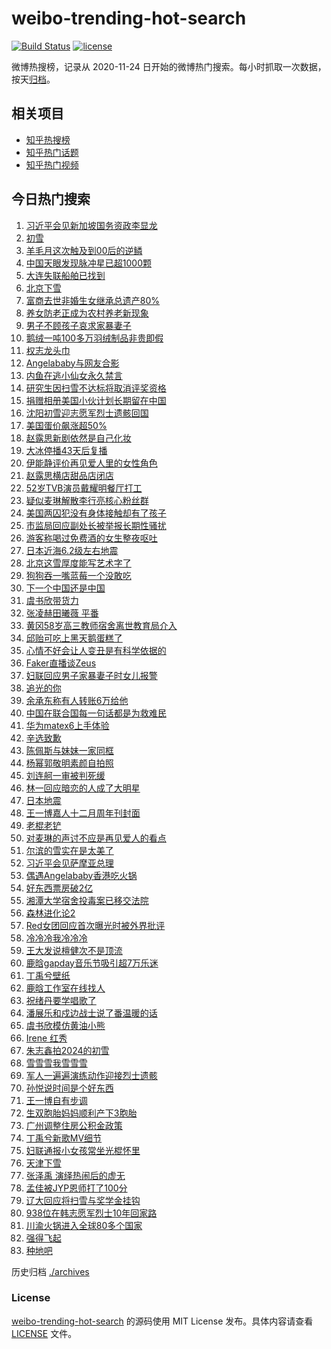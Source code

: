 # weibo-trending-hot-search

[![Build Status](https://github.com/justjavac/weibo-trending-hot-search/workflows/ci/badge.svg?branch=master)](https://github.com/justjavac/weibo-trending-hot-search/actions)
[![license](https://img.shields.io/github/license/justjavac/weibo-trending-hot-search)](https://github.com/justjavac/weibo-trending-hot-search/blob/master/LICENSE)

微博热搜榜，记录从 2020-11-24 日开始的微博热门搜索。每小时抓取一次数据，按天[归档](./archives)。

## 相关项目

- [知乎热搜榜](https://github.com/justjavac/zhihu-trending-top-search)
- [知乎热门话题](https://github.com/justjavac/zhihu-trending-hot-questions)
- [知乎热门视频](https://github.com/justjavac/zhihu-trending-hot-video)

## 今日热门搜索

<!-- BEGIN -->
<!-- 最后更新时间 Wed Nov 27 2024 05:13:58 GMT+0800 (China Standard Time) -->

1. [习近平会见新加坡国务资政李显龙](https://s.weibo.com//weibo?q=%23%E4%B9%A0%E8%BF%91%E5%B9%B3%E4%BC%9A%E8%A7%81%E6%96%B0%E5%8A%A0%E5%9D%A1%E5%9B%BD%E5%8A%A1%E8%B5%84%E6%94%BF%E6%9D%8E%E6%98%BE%E9%BE%99%23&Refer=new_time)
1. [初雪](https://s.weibo.com//weibo?q=%E5%88%9D%E9%9B%AA&t=31&band_rank=1&Refer=top)
1. [羊毛月这次触及到00后的逆鳞](https://s.weibo.com//weibo?q=%23%E7%BE%8A%E6%AF%9B%E6%9C%88%E8%BF%99%E6%AC%A1%E8%A7%A6%E5%8F%8A%E5%88%B000%E5%90%8E%E7%9A%84%E9%80%86%E9%B3%9E%23&t=31&band_rank=1&Refer=top)
1. [中国天眼发现脉冲星已超1000颗](https://s.weibo.com//weibo?q=%23%E4%B8%AD%E5%9B%BD%E5%A4%A9%E7%9C%BC%E5%8F%91%E7%8E%B0%E8%84%89%E5%86%B2%E6%98%9F%E5%B7%B2%E8%B6%851000%E9%A2%97%23&t=31&band_rank=3&Refer=top)
1. [大连失联船舶已找到](https://s.weibo.com//weibo?q=%23%E5%A4%A7%E8%BF%9E%E5%A4%B1%E8%81%94%E8%88%B9%E8%88%B6%E5%B7%B2%E6%89%BE%E5%88%B0%23&t=31&band_rank=4&Refer=top)
1. [北京下雪](https://s.weibo.com//weibo?q=%E5%8C%97%E4%BA%AC%E4%B8%8B%E9%9B%AA&t=31&band_rank=7&Refer=top)
1. [富商去世非婚生女继承总遗产80%](https://s.weibo.com//weibo?q=%23%E5%AF%8C%E5%95%86%E5%8E%BB%E4%B8%96%E9%9D%9E%E5%A9%9A%E7%94%9F%E5%A5%B3%E7%BB%A7%E6%89%BF%E6%80%BB%E9%81%97%E4%BA%A780%25%23&t=31&band_rank=15&Refer=top)
1. [养女防老正成为农村养老新现象](https://s.weibo.com//weibo?q=%23%E5%85%BB%E5%A5%B3%E9%98%B2%E8%80%81%E6%AD%A3%E6%88%90%E4%B8%BA%E5%86%9C%E6%9D%91%E5%85%BB%E8%80%81%E6%96%B0%E7%8E%B0%E8%B1%A1%23&t=31&band_rank=25&Refer=top)
1. [男子不顾孩子哀求家暴妻子](https://s.weibo.com//weibo?q=%23%E7%94%B7%E5%AD%90%E4%B8%8D%E9%A1%BE%E5%AD%A9%E5%AD%90%E5%93%80%E6%B1%82%E5%AE%B6%E6%9A%B4%E5%A6%BB%E5%AD%90%23&t=31&band_rank=15&Refer=top)
1. [鹅绒一吨100多万羽绒制品非贵即假](https://s.weibo.com//weibo?q=%23%E9%B9%85%E7%BB%92%E4%B8%80%E5%90%A8100%E5%A4%9A%E4%B8%87%E7%BE%BD%E7%BB%92%E5%88%B6%E5%93%81%E9%9D%9E%E8%B4%B5%E5%8D%B3%E5%81%87%23&t=31&band_rank=2&Refer=top)
1. [权志龙头巾](https://s.weibo.com//weibo?q=%E6%9D%83%E5%BF%97%E9%BE%99%E5%A4%B4%E5%B7%BE&t=31&band_rank=19&Refer=top)
1. [Angelababy与网友合影](https://s.weibo.com//weibo?q=%23Angelababy%E4%B8%8E%E7%BD%91%E5%8F%8B%E5%90%88%E5%BD%B1%23&t=31&band_rank=20&Refer=top)
1. [内鱼在逃小仙女永久禁言](https://s.weibo.com//weibo?q=%23%E5%86%85%E9%B1%BC%E5%9C%A8%E9%80%83%E5%B0%8F%E4%BB%99%E5%A5%B3%E6%B0%B8%E4%B9%85%E7%A6%81%E8%A8%80%23&t=31&band_rank=23&Refer=top)
1. [研究生因扫雪不达标将取消评奖资格](https://s.weibo.com//weibo?q=%23%E7%A0%94%E7%A9%B6%E7%94%9F%E5%9B%A0%E6%89%AB%E9%9B%AA%E4%B8%8D%E8%BE%BE%E6%A0%87%E5%B0%86%E5%8F%96%E6%B6%88%E8%AF%84%E5%A5%96%E8%B5%84%E6%A0%BC%23&t=31&band_rank=5&Refer=top)
1. [捐赠相册美国小伙计划长期留在中国](https://s.weibo.com//weibo?q=%23%E6%8D%90%E8%B5%A0%E7%9B%B8%E5%86%8C%E7%BE%8E%E5%9B%BD%E5%B0%8F%E4%BC%99%E8%AE%A1%E5%88%92%E9%95%BF%E6%9C%9F%E7%95%99%E5%9C%A8%E4%B8%AD%E5%9B%BD%23&t=31&band_rank=37&Refer=top)
1. [沈阳初雪迎志愿军烈士遗骸回国](https://s.weibo.com//weibo?q=%23%E6%B2%88%E9%98%B3%E5%88%9D%E9%9B%AA%E8%BF%8E%E5%BF%97%E6%84%BF%E5%86%9B%E7%83%88%E5%A3%AB%E9%81%97%E9%AA%B8%E5%9B%9E%E5%9B%BD%23&t=31&band_rank=15&Refer=top)
1. [美国蛋价飙涨超50%](https://s.weibo.com//weibo?q=%23%E7%BE%8E%E5%9B%BD%E8%9B%8B%E4%BB%B7%E9%A3%99%E6%B6%A8%E8%B6%8550%25%23&t=31&band_rank=10&Refer=top)
1. [赵露思新剧依然是自己化妆](https://s.weibo.com//weibo?q=%23%E8%B5%B5%E9%9C%B2%E6%80%9D%E6%96%B0%E5%89%A7%E4%BE%9D%E7%84%B6%E6%98%AF%E8%87%AA%E5%B7%B1%E5%8C%96%E5%A6%86%23&t=31&band_rank=4&Refer=top)
1. [大冰停播43天后复播](https://s.weibo.com//weibo?q=%23%E5%A4%A7%E5%86%B0%E5%81%9C%E6%92%AD43%E5%A4%A9%E5%90%8E%E5%A4%8D%E6%92%AD%23&t=31&band_rank=2&Refer=top)
1. [伊能静评价再见爱人里的女性角色](https://s.weibo.com//weibo?q=%E4%BC%8A%E8%83%BD%E9%9D%99%E8%AF%84%E4%BB%B7%E5%86%8D%E8%A7%81%E7%88%B1%E4%BA%BA%E9%87%8C%E7%9A%84%E5%A5%B3%E6%80%A7%E8%A7%92%E8%89%B2&t=31&band_rank=36&Refer=top)
1. [赵露思横店甜品店闭店](https://s.weibo.com//weibo?q=%23%E8%B5%B5%E9%9C%B2%E6%80%9D%E6%A8%AA%E5%BA%97%E7%94%9C%E5%93%81%E5%BA%97%E9%97%AD%E5%BA%97%23&t=31&band_rank=22&Refer=top)
1. [52岁TVB演员戴耀明餐厅打工](https://s.weibo.com//weibo?q=%2352%E5%B2%81TVB%E6%BC%94%E5%91%98%E6%88%B4%E8%80%80%E6%98%8E%E9%A4%90%E5%8E%85%E6%89%93%E5%B7%A5%23&t=31&band_rank=21&Refer=top)
1. [疑似麦琳解散李行亮核心粉丝群](https://s.weibo.com//weibo?q=%23%E7%96%91%E4%BC%BC%E9%BA%A6%E7%90%B3%E8%A7%A3%E6%95%A3%E6%9D%8E%E8%A1%8C%E4%BA%AE%E6%A0%B8%E5%BF%83%E7%B2%89%E4%B8%9D%E7%BE%A4%23&t=31&band_rank=21&Refer=top)
1. [美国两囚犯没有身体接触却有了孩子](https://s.weibo.com//weibo?q=%23%E7%BE%8E%E5%9B%BD%E4%B8%A4%E5%9B%9A%E7%8A%AF%E6%B2%A1%E6%9C%89%E8%BA%AB%E4%BD%93%E6%8E%A5%E8%A7%A6%E5%8D%B4%E6%9C%89%E4%BA%86%E5%AD%A9%E5%AD%90%23&t=31&band_rank=40&Refer=top)
1. [市监局回应副处长被举报长期性骚扰](https://s.weibo.com//weibo?q=%23%E5%B8%82%E7%9B%91%E5%B1%80%E5%9B%9E%E5%BA%94%E5%89%AF%E5%A4%84%E9%95%BF%E8%A2%AB%E4%B8%BE%E6%8A%A5%E9%95%BF%E6%9C%9F%E6%80%A7%E9%AA%9A%E6%89%B0%23&t=31&band_rank=30&Refer=top)
1. [游客称喝过免费酒的女生整夜呕吐](https://s.weibo.com//weibo?q=%23%E6%B8%B8%E5%AE%A2%E7%A7%B0%E5%96%9D%E8%BF%87%E5%85%8D%E8%B4%B9%E9%85%92%E7%9A%84%E5%A5%B3%E7%94%9F%E6%95%B4%E5%A4%9C%E5%91%95%E5%90%90%23&t=31&band_rank=30&Refer=top)
1. [日本近海6.2级左右地震](https://s.weibo.com//weibo?q=%23%E6%97%A5%E6%9C%AC%E8%BF%91%E6%B5%B76.2%E7%BA%A7%E5%B7%A6%E5%8F%B3%E5%9C%B0%E9%9C%87%23&t=31&band_rank=29&Refer=top)
1. [北京这雪厚度能写艺术字了](https://s.weibo.com//weibo?q=%23%E5%8C%97%E4%BA%AC%E8%BF%99%E9%9B%AA%E5%8E%9A%E5%BA%A6%E8%83%BD%E5%86%99%E8%89%BA%E6%9C%AF%E5%AD%97%E4%BA%86%23&t=31&band_rank=28&Refer=top)
1. [狗狗吞一嘴蓝莓一个没敢吃](https://s.weibo.com//weibo?q=%23%E7%8B%97%E7%8B%97%E5%90%9E%E4%B8%80%E5%98%B4%E8%93%9D%E8%8E%93%E4%B8%80%E4%B8%AA%E6%B2%A1%E6%95%A2%E5%90%83%23&t=31&band_rank=11&Refer=top)
1. [下一个中国还是中国](https://s.weibo.com//weibo?q=%23%E4%B8%8B%E4%B8%80%E4%B8%AA%E4%B8%AD%E5%9B%BD%E8%BF%98%E6%98%AF%E4%B8%AD%E5%9B%BD%23&t=31&band_rank=39&Refer=top)
1. [虞书欣带货力](https://s.weibo.com//weibo?q=%23%E8%99%9E%E4%B9%A6%E6%AC%A3%E5%B8%A6%E8%B4%A7%E5%8A%9B%23&t=31&band_rank=9&Refer=top)
1. [张凌赫田曦薇 平番](https://s.weibo.com//weibo?q=%E5%BC%A0%E5%87%8C%E8%B5%AB%E7%94%B0%E6%9B%A6%E8%96%87%20%E5%B9%B3%E7%95%AA&t=31&band_rank=12&Refer=top)
1. [黄冈58岁高三教师宿舍离世教育局介入](https://s.weibo.com//weibo?q=%23%E9%BB%84%E5%86%8858%E5%B2%81%E9%AB%98%E4%B8%89%E6%95%99%E5%B8%88%E5%AE%BF%E8%88%8D%E7%A6%BB%E4%B8%96%E6%95%99%E8%82%B2%E5%B1%80%E4%BB%8B%E5%85%A5%23&t=31&band_rank=43&Refer=top)
1. [邱贻可吃上黑天鹅蛋糕了](https://s.weibo.com//weibo?q=%E9%82%B1%E8%B4%BB%E5%8F%AF%E5%90%83%E4%B8%8A%E9%BB%91%E5%A4%A9%E9%B9%85%E8%9B%8B%E7%B3%95%E4%BA%86&t=31&band_rank=14&Refer=top)
1. [心情不好会让人变丑是有科学依据的](https://s.weibo.com//weibo?q=%23%E5%BF%83%E6%83%85%E4%B8%8D%E5%A5%BD%E4%BC%9A%E8%AE%A9%E4%BA%BA%E5%8F%98%E4%B8%91%E6%98%AF%E6%9C%89%E7%A7%91%E5%AD%A6%E4%BE%9D%E6%8D%AE%E7%9A%84%23&t=31&band_rank=39&Refer=top)
1. [Faker直播谈Zeus](https://s.weibo.com//weibo?q=%23Faker%E7%9B%B4%E6%92%AD%E8%B0%88Zeus%23&t=31&band_rank=16&Refer=top)
1. [妇联回应男子家暴妻子时女儿报警](https://s.weibo.com//weibo?q=%23%E5%A6%87%E8%81%94%E5%9B%9E%E5%BA%94%E7%94%B7%E5%AD%90%E5%AE%B6%E6%9A%B4%E5%A6%BB%E5%AD%90%E6%97%B6%E5%A5%B3%E5%84%BF%E6%8A%A5%E8%AD%A6%23&t=31&band_rank=26&Refer=top)
1. [追光的你](https://s.weibo.com//weibo?q=%23%E8%BF%BD%E5%85%89%E7%9A%84%E4%BD%A0%23&t=31&band_rank=37&Refer=top)
1. [余承东称有人转账6万给他](https://s.weibo.com//weibo?q=%23%E4%BD%99%E6%89%BF%E4%B8%9C%E7%A7%B0%E6%9C%89%E4%BA%BA%E8%BD%AC%E8%B4%A66%E4%B8%87%E7%BB%99%E4%BB%96%23&t=31&band_rank=33&Refer=top)
1. [中国在联合国每一句话都是为救难民](https://s.weibo.com//weibo?q=%23%E4%B8%AD%E5%9B%BD%E5%9C%A8%E8%81%94%E5%90%88%E5%9B%BD%E6%AF%8F%E4%B8%80%E5%8F%A5%E8%AF%9D%E9%83%BD%E6%98%AF%E4%B8%BA%E6%95%91%E9%9A%BE%E6%B0%91%23&t=31&band_rank=10&Refer=top)
1. [华为matex6上手体验](https://s.weibo.com//weibo?q=%23%E5%8D%8E%E4%B8%BAmatex6%E4%B8%8A%E6%89%8B%E4%BD%93%E9%AA%8C%23&t=31&band_rank=37&Refer=top)
1. [辛选致歉](https://s.weibo.com//weibo?q=%23%E8%BE%9B%E9%80%89%E8%87%B4%E6%AD%89%23&t=31&band_rank=47&Refer=top)
1. [陈佩斯与妹妹一家同框](https://s.weibo.com//weibo?q=%23%E9%99%88%E4%BD%A9%E6%96%AF%E4%B8%8E%E5%A6%B9%E5%A6%B9%E4%B8%80%E5%AE%B6%E5%90%8C%E6%A1%86%23&t=31&band_rank=42&Refer=top)
1. [杨幂郭敬明素颜自拍照](https://s.weibo.com//weibo?q=%23%E6%9D%A8%E5%B9%82%E9%83%AD%E6%95%AC%E6%98%8E%E7%B4%A0%E9%A2%9C%E8%87%AA%E6%8B%8D%E7%85%A7%23&t=31&band_rank=18&Refer=top)
1. [刘连舸一审被判死缓](https://s.weibo.com//weibo?q=%23%E5%88%98%E8%BF%9E%E8%88%B8%E4%B8%80%E5%AE%A1%E8%A2%AB%E5%88%A4%E6%AD%BB%E7%BC%93%23&t=31&band_rank=19&Refer=top)
1. [林一回应暗恋的人成了大明星](https://s.weibo.com//weibo?q=%E6%9E%97%E4%B8%80%E5%9B%9E%E5%BA%94%E6%9A%97%E6%81%8B%E7%9A%84%E4%BA%BA%E6%88%90%E4%BA%86%E5%A4%A7%E6%98%8E%E6%98%9F&t=31&band_rank=27&Refer=top)
1. [日本地震](https://s.weibo.com//weibo?q=%E6%97%A5%E6%9C%AC%E5%9C%B0%E9%9C%87&t=31&band_rank=24&Refer=top)
1. [王一博嘉人十二月周年刊封面](https://s.weibo.com//weibo?q=%23%E7%8E%8B%E4%B8%80%E5%8D%9A%E5%98%89%E4%BA%BA%E5%8D%81%E4%BA%8C%E6%9C%88%E5%91%A8%E5%B9%B4%E5%88%8A%E5%B0%81%E9%9D%A2%23&t=31&band_rank=46&Refer=top)
1. [老棍老铲](https://s.weibo.com//weibo?q=%E8%80%81%E6%A3%8D%E8%80%81%E9%93%B2&t=31&band_rank=48&Refer=top)
1. [对麦琳的声讨不应是再见爱人的看点](https://s.weibo.com//weibo?q=%23%E5%AF%B9%E9%BA%A6%E7%90%B3%E7%9A%84%E5%A3%B0%E8%AE%A8%E4%B8%8D%E5%BA%94%E6%98%AF%E5%86%8D%E8%A7%81%E7%88%B1%E4%BA%BA%E7%9A%84%E7%9C%8B%E7%82%B9%23&t=31&band_rank=32&Refer=top)
1. [尔滨的雪实在是太美了](https://s.weibo.com//weibo?q=%23%E5%B0%94%E6%BB%A8%E7%9A%84%E9%9B%AA%E5%AE%9E%E5%9C%A8%E6%98%AF%E5%A4%AA%E7%BE%8E%E4%BA%86%23&t=31&band_rank=50&Refer=top)
1. [习近平会见萨摩亚总理](https://s.weibo.com//weibo?q=%23%E4%B9%A0%E8%BF%91%E5%B9%B3%E4%BC%9A%E8%A7%81%E8%90%A8%E6%91%A9%E4%BA%9A%E6%80%BB%E7%90%86%23&Refer=new_time)
1. [偶遇Angelababy香港吃火锅](https://s.weibo.com//weibo?q=%23%E5%81%B6%E9%81%87Angelababy%E9%A6%99%E6%B8%AF%E5%90%83%E7%81%AB%E9%94%85%23&t=31&band_rank=13&Refer=top)
1. [好东西票房破2亿](https://s.weibo.com//weibo?q=%23%E5%A5%BD%E4%B8%9C%E8%A5%BF%E7%A5%A8%E6%88%BF%E7%A0%B42%E4%BA%BF%23&t=31&band_rank=19&Refer=top)
1. [湘潭大学宿舍投毒案已移交法院](https://s.weibo.com//weibo?q=%23%E6%B9%98%E6%BD%AD%E5%A4%A7%E5%AD%A6%E5%AE%BF%E8%88%8D%E6%8A%95%E6%AF%92%E6%A1%88%E5%B7%B2%E7%A7%BB%E4%BA%A4%E6%B3%95%E9%99%A2%23&t=31&band_rank=31&Refer=top)
1. [森林进化论2](https://s.weibo.com//weibo?q=%E6%A3%AE%E6%9E%97%E8%BF%9B%E5%8C%96%E8%AE%BA2&t=31&band_rank=48&Refer=top)
1. [Red女团回应首次曝光时被外界批评](https://s.weibo.com//weibo?q=%23Red%E5%A5%B3%E5%9B%A2%E5%9B%9E%E5%BA%94%E9%A6%96%E6%AC%A1%E6%9B%9D%E5%85%89%E6%97%B6%E8%A2%AB%E5%A4%96%E7%95%8C%E6%89%B9%E8%AF%84%23&t=31&band_rank=20&Refer=top)
1. [冷冷冷我冷冷冷](https://s.weibo.com//weibo?q=%23%E5%86%B7%E5%86%B7%E5%86%B7%E6%88%91%E5%86%B7%E5%86%B7%E5%86%B7%23&t=31&band_rank=20&Refer=top)
1. [王大发说檀健次不是顶流](https://s.weibo.com//weibo?q=%23%E7%8E%8B%E5%A4%A7%E5%8F%91%E8%AF%B4%E6%AA%80%E5%81%A5%E6%AC%A1%E4%B8%8D%E6%98%AF%E9%A1%B6%E6%B5%81%23&t=31&band_rank=41&Refer=top)
1. [鹿晗gapday音乐节吸引超7万乐迷](https://s.weibo.com//weibo?q=%23%E9%B9%BF%E6%99%97gapday%E9%9F%B3%E4%B9%90%E8%8A%82%E5%90%B8%E5%BC%95%E8%B6%857%E4%B8%87%E4%B9%90%E8%BF%B7%23&t=31&band_rank=30&Refer=top)
1. [丁禹兮壁纸](https://s.weibo.com//weibo?q=%E4%B8%81%E7%A6%B9%E5%85%AE%E5%A3%81%E7%BA%B8&t=31&band_rank=26&Refer=top)
1. [鹿晗工作室在线找人](https://s.weibo.com//weibo?q=%23%E9%B9%BF%E6%99%97%E5%B7%A5%E4%BD%9C%E5%AE%A4%E5%9C%A8%E7%BA%BF%E6%89%BE%E4%BA%BA%23&t=31&band_rank=35&Refer=top)
1. [祝绪丹要学唱歌了](https://s.weibo.com//weibo?q=%E7%A5%9D%E7%BB%AA%E4%B8%B9%E8%A6%81%E5%AD%A6%E5%94%B1%E6%AD%8C%E4%BA%86&t=31&band_rank=20&Refer=top)
1. [潘展乐和戍边战士说了番温暖的话](https://s.weibo.com//weibo?q=%23%E6%BD%98%E5%B1%95%E4%B9%90%E5%92%8C%E6%88%8D%E8%BE%B9%E6%88%98%E5%A3%AB%E8%AF%B4%E4%BA%86%E7%95%AA%E6%B8%A9%E6%9A%96%E7%9A%84%E8%AF%9D%23&t=31&band_rank=37&Refer=top)
1. [虞书欣模仿黄油小熊](https://s.weibo.com//weibo?q=%23%E8%99%9E%E4%B9%A6%E6%AC%A3%E6%A8%A1%E4%BB%BF%E9%BB%84%E6%B2%B9%E5%B0%8F%E7%86%8A%23&t=31&band_rank=43&Refer=top)
1. [Irene 红秀](https://s.weibo.com//weibo?q=Irene%20%E7%BA%A2%E7%A7%80&t=31&band_rank=28&Refer=top)
1. [朱志鑫拍2024的初雪](https://s.weibo.com//weibo?q=%23%E6%9C%B1%E5%BF%97%E9%91%AB%E6%8B%8D2024%E7%9A%84%E5%88%9D%E9%9B%AA%23&t=31&band_rank=17&Refer=top)
1. [雪雪雪我雪雪雪](https://s.weibo.com//weibo?q=%23%E9%9B%AA%E9%9B%AA%E9%9B%AA%E6%88%91%E9%9B%AA%E9%9B%AA%E9%9B%AA%23&t=31&band_rank=8&Refer=top)
1. [军人一遍遍演练动作迎接烈士遗骸](https://s.weibo.com//weibo?q=%23%E5%86%9B%E4%BA%BA%E4%B8%80%E9%81%8D%E9%81%8D%E6%BC%94%E7%BB%83%E5%8A%A8%E4%BD%9C%E8%BF%8E%E6%8E%A5%E7%83%88%E5%A3%AB%E9%81%97%E9%AA%B8%23&t=31&band_rank=11&Refer=top)
1. [孙悦说时间是个好东西](https://s.weibo.com//weibo?q=%23%E5%AD%99%E6%82%A6%E8%AF%B4%E6%97%B6%E9%97%B4%E6%98%AF%E4%B8%AA%E5%A5%BD%E4%B8%9C%E8%A5%BF%23&t=31&band_rank=18&Refer=top)
1. [王一博自有步调](https://s.weibo.com//weibo?q=%23%E7%8E%8B%E4%B8%80%E5%8D%9A%E8%87%AA%E6%9C%89%E6%AD%A5%E8%B0%83%23&t=31&band_rank=20&Refer=top)
1. [生双胞胎妈妈顺利产下3胞胎](https://s.weibo.com//weibo?q=%23%E7%94%9F%E5%8F%8C%E8%83%9E%E8%83%8E%E5%A6%88%E5%A6%88%E9%A1%BA%E5%88%A9%E4%BA%A7%E4%B8%8B3%E8%83%9E%E8%83%8E%23&t=31&band_rank=39&Refer=top)
1. [广州调整住房公积金政策](https://s.weibo.com//weibo?q=%23%E5%B9%BF%E5%B7%9E%E8%B0%83%E6%95%B4%E4%BD%8F%E6%88%BF%E5%85%AC%E7%A7%AF%E9%87%91%E6%94%BF%E7%AD%96%23&t=31&band_rank=34&Refer=top)
1. [丁禹兮新歌MV细节](https://s.weibo.com//weibo?q=%E4%B8%81%E7%A6%B9%E5%85%AE%E6%96%B0%E6%AD%8CMV%E7%BB%86%E8%8A%82&t=31&band_rank=50&Refer=top)
1. [妇联通报小女孩常坐光棍怀里](https://s.weibo.com//weibo?q=%23%E5%A6%87%E8%81%94%E9%80%9A%E6%8A%A5%E5%B0%8F%E5%A5%B3%E5%AD%A9%E5%B8%B8%E5%9D%90%E5%85%89%E6%A3%8D%E6%80%80%E9%87%8C%23&t=31&band_rank=6&Refer=top)
1. [天津下雪](https://s.weibo.com//weibo?q=%E5%A4%A9%E6%B4%A5%E4%B8%8B%E9%9B%AA&t=31&band_rank=38&Refer=top)
1. [张泽禹 演绎热闹后的虚无](https://s.weibo.com//weibo?q=%E5%BC%A0%E6%B3%BD%E7%A6%B9%20%E6%BC%94%E7%BB%8E%E7%83%AD%E9%97%B9%E5%90%8E%E7%9A%84%E8%99%9A%E6%97%A0&t=31&band_rank=42&Refer=top)
1. [孟佳被JYP恩师打了100分](https://s.weibo.com//weibo?q=%E5%AD%9F%E4%BD%B3%E8%A2%ABJYP%E6%81%A9%E5%B8%88%E6%89%93%E4%BA%86100%E5%88%86&t=31&band_rank=44&Refer=top)
1. [辽大回应将扫雪与奖学金挂钩](https://s.weibo.com//weibo?q=%23%E8%BE%BD%E5%A4%A7%E5%9B%9E%E5%BA%94%E5%B0%86%E6%89%AB%E9%9B%AA%E4%B8%8E%E5%A5%96%E5%AD%A6%E9%87%91%E6%8C%82%E9%92%A9%23&t=31&band_rank=45&Refer=top)
1. [938位在韩志愿军烈士10年回家路](https://s.weibo.com//weibo?q=%23938%E4%BD%8D%E5%9C%A8%E9%9F%A9%E5%BF%97%E6%84%BF%E5%86%9B%E7%83%88%E5%A3%AB10%E5%B9%B4%E5%9B%9E%E5%AE%B6%E8%B7%AF%23&t=31&band_rank=46&Refer=top)
1. [川渝火锅进入全球80多个国家](https://s.weibo.com//weibo?q=%23%E5%B7%9D%E6%B8%9D%E7%81%AB%E9%94%85%E8%BF%9B%E5%85%A5%E5%85%A8%E7%90%8380%E5%A4%9A%E4%B8%AA%E5%9B%BD%E5%AE%B6%23&t=31&band_rank=48&Refer=top)
1. [强得飞起](https://s.weibo.com//weibo?q=%E5%BC%BA%E5%BE%97%E9%A3%9E%E8%B5%B7&t=31&band_rank=49&Refer=top)
1. [种地吧](https://s.weibo.com//weibo?q=%E7%A7%8D%E5%9C%B0%E5%90%A7&t=31&band_rank=50&Refer=top)

<!-- END -->

历史归档 [./archives](./archives)

### License

[weibo-trending-hot-search](https://github.com/justjavac/weibo-trending-hot-search) 的源码使用 MIT License
发布。具体内容请查看 [LICENSE](./LICENSE) 文件。
